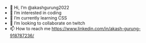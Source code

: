 - 👋 Hi, I’m @akashgurung2022
- 👀 I’m interested in coding
- 🌱 I’m currently learning CSS
- 💞️ I’m looking to collaborate on twitch
- 📫 How to reach me  https://www.linkedin.com/in/akash-gurung-918787236/

<!---
akashgurung2022/akashgurung2022 is a ✨ special ✨ repository because its `README.md` (this file) appears on your GitHub profile.
You can click the Preview link to take a look at your changes.
--->
